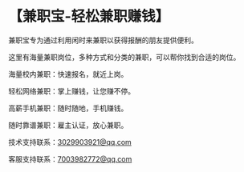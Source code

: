 # 【兼职宝-轻松兼职赚钱】

兼职宝专为通过利用闲时来兼职以获得报酬的朋友提供便利。

这里有海量兼职岗位，多种方式和分类的兼职，可以帮你找到合适的岗位。

海量校内兼职：快速报名，就近上岗。

轻松网络兼职：掌上赚钱，让您赚不停。

高薪手机兼职：随时随地，手机赚钱。

随时靠谱兼职：雇主认证，放心兼职。

技术支持联系：3029903921@qq.com

客服支持联系：7003982772@qq.com
